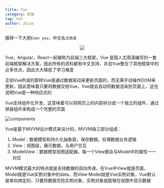 ```yaml
---
title: Vue
category: 前端
tag: Vue
author: JQiue
---
```


膜拜一下大佬`Even you`，中文名`尤雨溪`

<div align="center"><img src="https://gitee.com/jqiue/img_upload/raw/master/images/yyx.jpg"/></div>

Vue，Angular，React一起被称为前端三大框架，Vue 是国人尤雨溪编写的一套前端框架解决方案，因此所有的资料都有中文支持，并且Vue整合了其他框架中的众多优点，因此大大降低了学习难度

正如Vue所说的那样Vue是通过数据驱动来更新页面的，而无需手动操作DOM来更新，因此意味着只要将数据交给Vue，Vue就会自动将数据渲染到页面上，这也说明Vue是一种响应式的

Vue支持组件化开发，这意味着可以将网页上的内容拆分成一个独立的组件，通过拼装组件来构成一个完整的页面

![components](https://cn.vuejs.org/images/components.png)

Vue是基于MVVM设计模式来设计的，MVVM由三部分组成：

1. Model：数据模型和持久化抽象层，保存数据，处理数据业务逻辑
2. View：视图层，展示数据，与用户交互
3. ModelView：数据模型视图适配器，每一个View都会与Model中的属性一一对应

MVVM模式最大的特点就是支持数据的双向传递，在Vue中View就是页面，Model就是Vue实例对象中的data，而View Model就是Vue实例对象，Vue默认是单向绑定的，只要将数据交给实例对象，实例对象就能够在视图中显示数据

